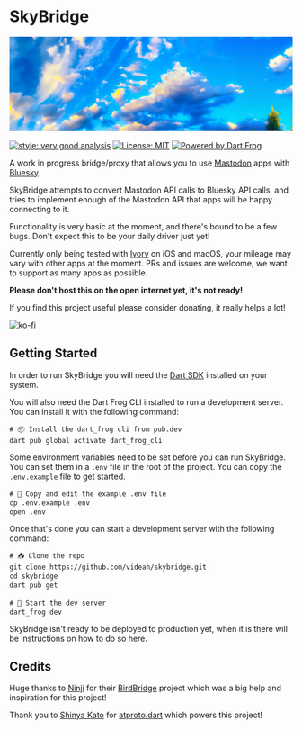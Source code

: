 # SkyBridge

![SkyBridge](public/banner.png)

[![style: very good analysis][very_good_analysis_badge]][very_good_analysis_link]
[![License: MIT][license_badge]][license_link]
[![Powered by Dart Frog](https://img.shields.io/endpoint?url=https://tinyurl.com/dartfrog-badge)](https://dartfrog.vgv.dev)

A work in progress bridge/proxy that allows you to use [Mastodon](https://joinmastodon.org) apps with 
[Bluesky](https://bsky.app).

SkyBridge attempts to convert Mastodon API calls to Bluesky API calls, and tries to implement enough of the Mastodon API
that apps will be happy connecting to it.

Functionality is very basic at the moment, and there's bound to be a few bugs. Don't expect
this to be your daily driver just yet!

Currently only being tested with [Ivory](https://tapbots.com/ivory) on iOS and macOS, your mileage may vary with
other apps at the moment. PRs and issues are welcome, we want to support as many apps as possible.

**Please don't host this on the open internet yet, it's not ready!**

If you find this project useful please consider donating, it really helps a lot!

[![ko-fi](https://ko-fi.com/img/githubbutton_sm.svg)](https://ko-fi.com/videah)

## Getting Started
In order to run SkyBridge you will need the [Dart SDK](https://dart.dev/get-dart) installed on your system.

You will also need the Dart Frog CLI installed to run a development server. You can install it with the following
command:

```shell
# 📦 Install the dart_frog cli from pub.dev
dart pub global activate dart_frog_cli
```

Some environment variables need to be set before you can run SkyBridge. You can set them in a `.env` file in the root
of the project. You can copy the `.env.example` file to get started.

```shell
# 📝 Copy and edit the example .env file
cp .env.example .env
open .env
```

Once that's done you can start a development server with the following command:

```shell
# 📥 Clone the repo
git clone https://github.com/videah/skybridge.git
cd skybridge
dart pub get

# 🏁 Start the dev server
dart_frog dev
```

SkyBridge isn't ready to be deployed to production yet, when it is there will be instructions
on how to do so here.

## Credits
Huge thanks to [Ninji](https://github.com/Treeki) for their [BirdBridge](https://github.com/Treeki/BirdBridge) project
which was a big help and inspiration for this project!

Thank you to [Shinya Kato](https://github.com/myConsciousness) for 
[atproto.dart](https://github.com/myConsciousness/atproto.dart) which powers this project!

[license_badge]: https://img.shields.io/badge/license-MIT-blue.svg
[license_link]: https://opensource.org/licenses/MIT
[very_good_analysis_badge]: https://img.shields.io/badge/style-very_good_analysis-B22C89.svg
[very_good_analysis_link]: https://pub.dev/packages/very_good_analysis
